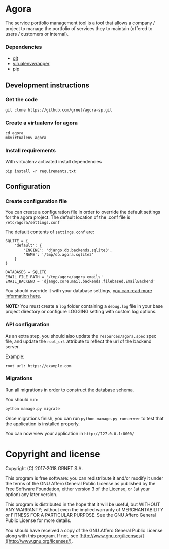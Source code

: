 # Agora

The service portfolio management tool is a tool that allows a company / project to manage the portfolio of services they to maintain (offered to users / customers or internal).

### Dependencies

* [git](https://git-scm.com/)
* [virualenvwrapper](https://virtualenvwrapper.readthedocs.io/en/latest/)
* [pip](https://pypi.python.org/pypi/pip)

## Development instructions

### Get the code

```
git clone https://github.com/grnet/agora-sp.git
```

### Create a virtualenv for agora

```
cd agora
mkvirtualenv agora
```

### Install requirements

With virtualenv activated install dependencies

```
pip install -r requirements.txt
```

## Configuration

### Create configuration file

You can create a configuration file in order to override the default settings for the agora project. The default location of the .conf file is `/etc/agora/settings.conf`

The default contents of `settings.conf` are:

```
SQLITE = {
    'default': {
        'ENGINE': 'django.db.backends.sqlite3',
        'NAME': '/tmp/db.agora.sqlite3'
    }
}

DATABASES = SQLITE
EMAIL_FILE_PATH = '/tmp/agora/agora_emails'
EMAIL_BACKEND = 'django.core.mail.backends.filebased.EmailBackend'
```

You should override it with your database settings, [you can read more information here](https://docs.djangoproject.com/en/1.9/ref/databases/).

**NOTE:** You must create a `log` folder containing a `debug.log` file in your base project directory or configure LOGGING setting with custom log options.


### API configuration

As an extra step, you should also update the `resources/agora.spec` spec file,
and update the `root_url` attribute to reflect the url of the backend server.

Example: 

```
root_url: https://example.com
```


### Migrations

Run all migrations in order to construct the database schema.

You should run:

```
python manage.py migrate
```

Once migrations finish, you can run `python manage.py runserver` to test that the application is installed properly.


You can now view your application in `http://127.0.0.1:8000/`



# Copyright and license


Copyright (C) 2017-2018 GRNET S.A.

This program is free software: you can redistribute it and/or modify
it under the terms of the GNU Affero General Public License as
published by the Free Software Foundation, either version 3 of the
License, or (at your option) any later version.

This program is distributed in the hope that it will be useful,
but WITHOUT ANY WARRANTY; without even the implied warranty of
MERCHANTABILITY or FITNESS FOR A PARTICULAR PURPOSE.  See the
GNU Affero General Public License for more details.

You should have received a copy of the GNU Affero General Public License
along with this program.  If not, see [http://www.gnu.org/licenses/]([http://www.gnu.org/licenses/).
